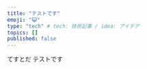 ```yaml
---
title: "テストです"
emoji: "😺"
type: "tech" # tech: 技術記事 / idea: アイデア
topics: []
published: false
---
```


てすとだ
テストです
